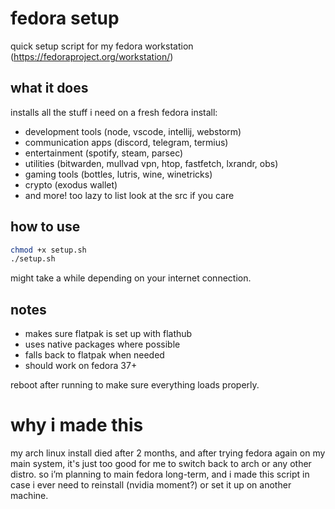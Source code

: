 # fedora setup

quick setup script for my fedora workstation (https://fedoraproject.org/workstation/)

## what it does

installs all the stuff i need on a fresh fedora install:
- development tools (node, vscode, intellij, webstorm)
- communication apps (discord, telegram, termius)
- entertainment (spotify, steam, parsec)
- utilities (bitwarden, mullvad vpn, htop, fastfetch, lxrandr, obs)
- gaming tools (bottles, lutris, wine, winetricks)
- crypto (exodus wallet)
- and more! too lazy to list look at the src if you care

## how to use

```bash
chmod +x setup.sh
./setup.sh
```

might take a while depending on your internet connection.

## notes

- makes sure flatpak is set up with flathub
- uses native packages where possible
- falls back to flatpak when needed
- should work on fedora 37+

reboot after running to make sure everything loads properly.

# why i made this
my arch linux install died after 2 months, and after trying fedora again on my main system, it's just too good for me to switch back to arch or any other distro. so i’m planning to main fedora long-term, and i made this script in case i ever need to reinstall (nvidia moment?) or set it up on another machine.
